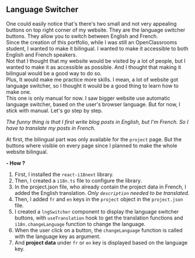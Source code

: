 ## Language Switcher

One could easily notice that's there's two small and not very appealing buttons on top right corner of my website. They are the language switcher buttons. They allow you to switch between English and French. </br>
Since the creation of this portfolio, while I was still an OpenClassrooms student, I wanted to make it bilingual. I wanted to make it accessible to both English and French speakers. </br>
Not that I thought that my website would be visited by a lot of people, but I wanted to make it as accessible as possible. And I thought that making it bilingual would be a good way to do so. </br>
Plus, It would make me practice more skills. I mean, a lot of website got language switcher, so I thought it would be a good thing to learn how to make one. </br>
This one is only manual for now. I saw bigger website use automatic language switcher, based on the user's browser language. But for now, I stick with manual. Let's go step by step. </br>

*The funny thing is that I first write blog posts in English, but I'm French. So I have to translate my posts in French.* </br>

At first, the bilingual part was only available for the `project` page. But the buttons where visible on every page since I planned to make the whole website bilingual. </br>

**\- How ? </br>**

1. First, I installed the `react-i18next` library.
2. Then, I created a `i18n.ts` file to configure the library.
3. In the project.json file, who already contain the project data in French, I added the English translation. *Only `description` needed to be translated.*
4. Then, I added `fr` and `en` keys in the `project` object in the `project.json` file.
5. I created a `lngSwitcher` component to display the language switcher buttons, with `useTranslation` hook to get the translation functions and `i18n.changeLanguage` function to change the language.
6. When the user click on a button, the `changeLanguage` function is called with the language key as argument.
7. And **project data** under `fr` or `en` key is displayed based on the language key.